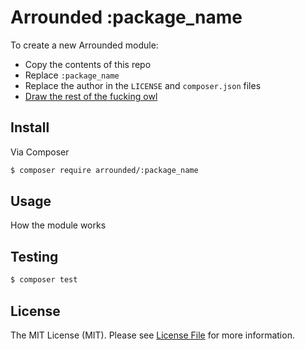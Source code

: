 # Arrounded :package_name

To create a new Arrounded module:
- Copy the contents of this repo
- Replace `:package_name`
- Replace the author in the `LICENSE` and `composer.json` files
- [Draw the rest of the fucking owl](http://media-cache-ak0.pinimg.com/originals/e3/ae/da/e3aedad6b73f7dce179eecd298f8aec5.jpg)

## Install

Via Composer

``` bash
$ composer require arrounded/:package_name
```

## Usage

How the module works

## Testing

``` bash
$ composer test
```

## License

The MIT License (MIT). Please see [License File](LICENSE.md) for more information.
